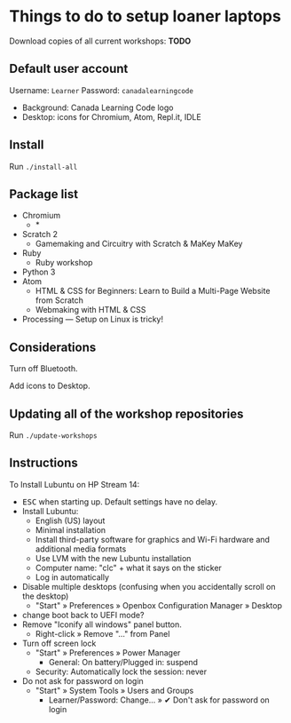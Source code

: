 Things to do to setup loaner laptops
====================================

Download copies of all current workshops: **TODO**

Default user account
--------------------

Username: `Learner`
Password: `canadalearningcode`

 - Background: Canada Learning Code logo
 - Desktop: icons for Chromium, Atom, Repl.it, IDLE

Install
-------

Run `./install-all`

Package list
------------

 - Chromium
    - \*
 - Scratch 2
    - Gamemaking and Circuitry with Scratch & MaKey MaKey
 - Ruby
    - Ruby workshop
 - Python 3
 - Atom
    - HTML & CSS for Beginners: Learn to Build a Multi-Page Website from Scratch
    - Webmaking with HTML & CSS
 - Processing — Setup on Linux is tricky!


Considerations
--------------

Turn off Bluetooth.

Add icons to Desktop.

Updating all of the workshop repositories
-----------------------------------------

Run `./update-workshops`

Instructions
------------

To Install Lubuntu on HP Stream 14:

 - <kbd>ESC</kbd> when starting up. Default settings have no delay.
 - Install Lubuntu:
   - English (US) layout
   - Minimal installation
   - Install third-party software for graphics and Wi-Fi hardware and additional media formats
   - Use LVM with the new Lubuntu installation
   - Computer name: "clc" + what it says on the sticker
   - Log in automatically
 - Disable multiple desktops (confusing when you accidentally scroll on the desktop)
     - "Start" » Preferences » Openbox Configuration Manager » Desktop
 - change boot back to UEFI mode?
 - Remove "Iconify all windows" panel button.
    - Right-click » Remove "..." from Panel
 - Turn off screen lock
     - "Start" » Preferences » Power Manager
        - General: On battery/Plugged in: suspend
	- Security: Automatically lock the session: never
 - Do not ask for password on login
     - "Start" » System Tools » Users and Groups
        - Learner/Password: Change... » ✔ Don't ask for password on login
